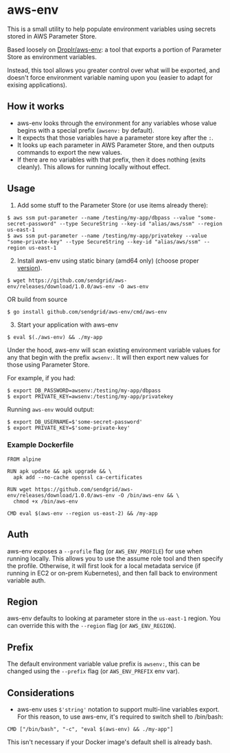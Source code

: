 # aws-env

This is a small utility to help populate environment variables using secrets stored in AWS Parameter Store.

Based loosely on [Droplr/aws-env](https://github.com/Droplr/aws-env): a tool that exports a portion of Parameter Store as environment variables.

Instead, this tool allows you greater control over what will be exported, and doesn't force environment variable naming upon you (easier to adapt for exising applications).

## How it works
 - aws-env looks through the environment for any variables whose value begins with a special prefix (`awsenv:` by default).
 - It expects that those variables have a parameter store key after the `:`.
 - It looks up each parameter in AWS Parameter Store, and then outputs commands to export the new values.
 - If there are no variables with that prefix, then it does nothing (exits cleanly). This allows for running locally without effect.


## Usage

1. Add some stuff to the Parameter Store (or use items already there):
```
$ aws ssm put-parameter --name /testing/my-app/dbpass --value "some-secret-password" --type SecureString --key-id "alias/aws/ssm" --region us-east-1
$ aws ssm put-parameter --name /testing/my-app/privatekey --value "some-private-key" --type SecureString --key-id "alias/aws/ssm" --region us-east-1
```

2. Install aws-env using static binary (amd64 only) (choose proper [version](https://github.com/sendgrid/aws-env/releases)). 
```
$ wget https://github.com/sendgrid/aws-env/releases/download/1.0.0/aws-env -O aws-env
```
OR build from source
```
$ go install github.com/sendgrid/aws-env/cmd/aws-env
```

3. Start your application with aws-env
```
$ eval $(./aws-env) && ./my-app
```

Under the hood, aws-env will scan existing environment variable values for any that begin with the prefix `awsenv:`. It will then export new values for those using Parameter Store.

For example, if you had:
```
$ export DB_PASSWORD=awsenv:/testing/my-app/dbpass
$ export PRIVATE_KEY=awsenv:/testing/my-app/privatekey
```

Running `aws-env` would output:

```
$ export DB_USERNAME=$'some-secret-password'
$ export PRIVATE_KEY=$'some-private-key'
```

### Example Dockerfile
```
FROM alpine

RUN apk update && apk upgrade && \
  apk add --no-cache openssl ca-certificates

RUN wget https://github.com/sendgrid/aws-env/releases/download/1.0.0/aws-env -O /bin/aws-env && \
  chmod +x /bin/aws-env

CMD eval $(aws-env --region us-east-2) && /my-app
```

## Auth
aws-env exposes a `--profile` flag (or `AWS_ENV_PROFILE`) for use when running locally. This allows you to use the assume role tool and then specify the profile.
Otherwise, it will first look for a local metadata service (if running in EC2 or on-prem Kubernetes), and then fall back to environment variable auth.

## Region
aws-env defaults to looking at parameter store in the `us-east-1` region. You can override this with the `--region` flag (or `AWS_ENV_REGION`).

## Prefix
The default environment variable value prefix is `awsenv:`, this can be changed using the `--prefix` flag (or `AWS_ENV_PREFIX` env var).

## Considerations

* aws-env uses `$'string'` notation to support multi-line variables export. For this reason, to use aws-env, it's required to switch shell to /bin/bash:
```
CMD ["/bin/bash", "-c", "eval $(aws-env) && ./my-app"]
```
This isn't necessary if your Docker image's default shell is already bash.
